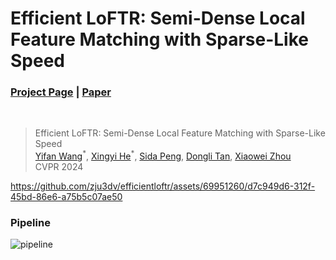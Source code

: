 # Efficient LoFTR: Semi-Dense Local Feature Matching with Sparse-Like Speed

### [Project Page](https://zju3dv.github.io/efficientloftr) | [Paper](https://zju3dv.github.io/efficientloftr/files/EfficientLoFTR.pdf) 
<br/>

> Efficient LoFTR: Semi-Dense Local Feature Matching with Sparse-Like Speed  
> [Yifan Wang](https://github.com/wyf2020)<sup>\*</sup>, [Xingyi He](https://github.com/hxy-123)<sup>\*</sup>, [Sida Peng](https://pengsida.net), [Dongli Tan](https://github.com/Cuistiano), [Xiaowei Zhou](http://xzhou.me)  
> CVPR 2024

https://github.com/zju3dv/efficientloftr/assets/69951260/d7c949d6-312f-45bd-86e6-a75b5c07ae50

### Pipeline

![pipeline](assets/main_figure.jpg)
